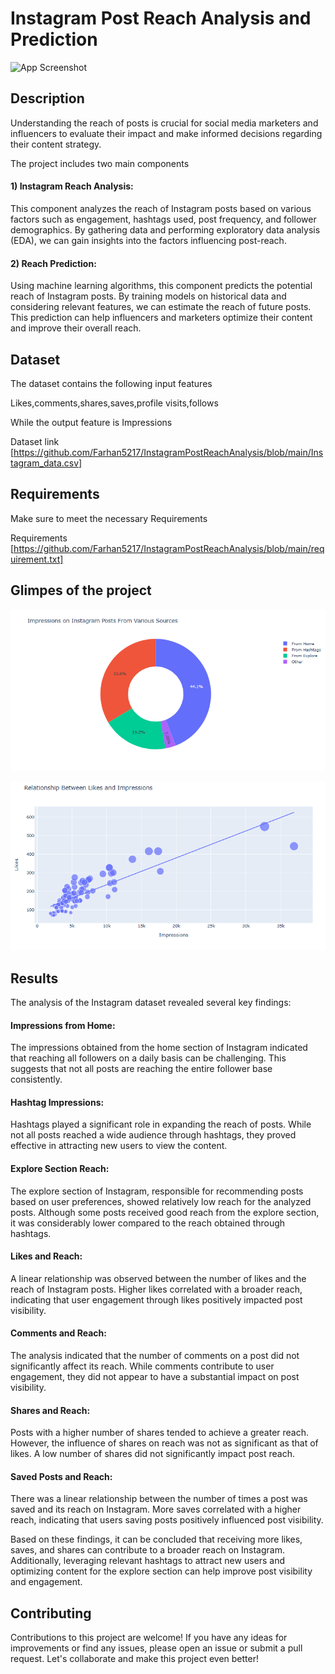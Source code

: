 
# Instagram Post Reach Analysis and Prediction





![App Screenshot](https://www.bing.com/th/id/OGC.f26b2768c4f985a9349c3db3b2ef6a75?pid=1.7&rurl=https%3a%2f%2fmedia1.tenor.com%2fimages%2ff26b2768c4f985a9349c3db3b2ef6a75%2ftenor.gif%3fitemid%3d12518165&ehk=Dwk5Z9RWilAgb50y13ZwXcIWB7N520QRg7KnSflYZf4%3d)
## Description

 Understanding the reach of posts is crucial for social media marketers and influencers to evaluate their impact and make informed decisions regarding their content strategy.

 The project includes two main components

#### 1) Instagram Reach Analysis: 

This component analyzes the reach of Instagram posts based on various factors such as engagement, hashtags used, post frequency, and follower demographics. By gathering data and performing exploratory data analysis (EDA), we can gain insights into the factors influencing post-reach.

#### 2) Reach Prediction:

 Using machine learning algorithms, this component predicts the potential reach of Instagram posts. By training models on historical data and considering relevant features, we can estimate the reach of future posts. This prediction can help influencers and marketers optimize their content and improve their overall reach.
## Dataset

The dataset contains the following input features 

Likes,comments,shares,saves,profile visits,follows

While the output feature is Impressions

Dataset link [https://github.com/Farhan5217/InstagramPostReachAnalysis/blob/main/Instagram_data.csv]


## Requirements

Make sure to meet the necessary Requirements 

Requirements [https://github.com/Farhan5217/InstagramPostReachAnalysis/blob/main/requirement.txt]

## Glimpes of the project

![Screenshot](Inst1.PNG)



![Screenshot](inst2.PNG)


## Results

The analysis of the Instagram dataset revealed several key findings:

#### Impressions from Home: 
The impressions obtained from the home section of Instagram indicated that reaching all followers on a daily basis can be challenging. This suggests that not all posts are reaching the entire follower base consistently.

#### Hashtag Impressions: 
Hashtags played a significant role in expanding the reach of posts. While not all posts reached a wide audience through hashtags, they proved effective in attracting new users to view the content.

#### Explore Section Reach:
The explore section of Instagram, responsible for recommending posts based on user preferences, showed relatively low reach for the analyzed posts. Although some posts received good reach from the explore section, it was considerably lower compared to the reach obtained through hashtags.

#### Likes and Reach:
 A linear relationship was observed between the number of likes and the reach of Instagram posts. Higher likes correlated with a broader reach, indicating that user engagement through likes positively impacted post visibility.

#### Comments and Reach:
 The analysis indicated that the number of comments on a post did not significantly affect its reach. While comments contribute to user engagement, they did not appear to have a substantial impact on post visibility.

#### Shares and Reach:
 Posts with a higher number of shares tended to achieve a greater reach. However, the influence of shares on reach was not as significant as that of likes. A low number of shares did not significantly impact post reach.

#### Saved Posts and Reach: 
There was a linear relationship between the number of times a post was saved and its reach on Instagram. More saves correlated with a higher reach, indicating that users saving posts positively influenced post visibility.

Based on these findings, it can be concluded that receiving more likes, saves, and shares can contribute to a broader reach on Instagram. Additionally, leveraging relevant hashtags to attract new users and optimizing content for the explore section can help improve post visibility and engagement.


## Contributing 

Contributions to this project are welcome! If you have any ideas for improvements or find any issues, please open an issue or submit a pull request. Let's collaborate and make this project even better!
